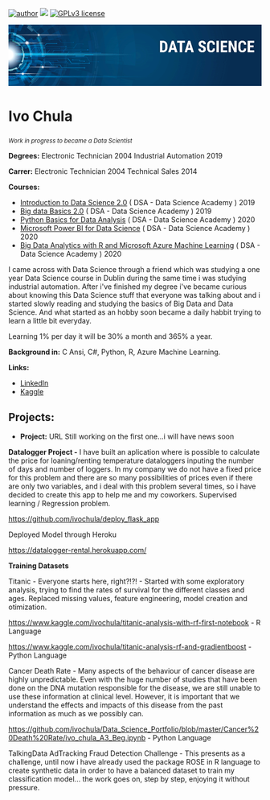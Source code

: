 [![author](https://img.shields.io/badge/author-ivochula-red.svg)](https://www.linkedin.com/in/ivo-chula-6b05503b/) [![](https://img.shields.io/badge/python-3.7+-blue.svg)](https://www.python.org/downloads/release/python-365/) [![GPLv3 license](https://img.shields.io/badge/License-GPLv3-blue.svg)](http://perso.crans.org/besson/LICENSE.html) 

<p align="center">
  <img src="BannerdataScience.png" >
</p>


# Ivo Chula
<sub>*Work in progress to became a Data Scientist* </sub>

**Degrees:**
Electronic Technician 2004
Industrial Automation 2019

**Carrer:**
Electronic Technician 2004
Technical Sales 2014

**Courses:**
* [Introduction to Data Science 2.0](https://mycourse.app/Rdx2u5tMhuxhnCuw7) ( DSA - Data Science Academy ) 2019 
* [Big data Basics 2.0](https://mycourse.app/W8Jfto3QpEctRsYdA) ( DSA - Data Science Academy ) 2019
* [Python Basics for Data Analysis](https://mycourse.app/R9fZ4evxAE8ZMgoy8) ( DSA - Data Science Academy ) 2020
* [Microsoft Power BI for Data Science](https://mycourse.app/Lq2duQFqfZEY1PL99) ( DSA - Data Science Academy ) 2020
* [Big Data Analytics with R and Microsoft Azure Machine Learning](https://mycourse.app/umaSeWHi8EhYxK439) ( DSA - Data Science Academy ) 2020

I came across with Data Science through a friend which was studying a one year Data Science course in Dublin during the same time i was studying industrial automation. After i've finished my degree i've became curious about knowing this Data Science stuff that everyone was talking about and i started slowly reading and studying the basics of Big Data and Data Science. And what started as an hobby soon became a daily habbit trying to learn a little bit everyday. 

Learning 1% per day it will be 30% a month and 365% a year.


**Background in:** C Ansi, C#, Python, R, Azure Machine Learning.

**Links:**
* [LinkedIn](https://www.linkedin.com/in/ivo-chula-6b05503b/)
* [Kaggle](https://www.kaggle.com/ivochula)


## Projects:

* **Project:** URL
Still working on the first one...i will have news soon 

**Datalogger Project -** I have built an aplication where is possible to calculate the price for loaning/renting temperature dataloggers inputing the number of days and number of loggers. In my company we do not have a fixed price for this problem and there are so many possibilities of prices even if there are only two variables, and i deal with this problem several times, so i have decided to create this app to help me and my coworkers. Supervised learning / Regression problem.

https://github.com/ivochula/deploy_flask_app

Deployed Model through Heroku

https://datalogger-rental.herokuapp.com/

**Training Datasets**

Titanic - Everyone starts here, right?!?! - Started with some exploratory analysis, trying to find the rates of survival for the different classes and ages. Replaced missing values, feature engineering, model creation and otimization.

https://www.kaggle.com/ivochula/titanic-analysis-with-rf-first-notebook - R Language

https://www.kaggle.com/ivochula/titanic-analysis-rf-and-gradientboost - Python Language

Cancer Death Rate - Many aspects of the behaviour of cancer disease are highly unpredictable. Even with the huge number of studies that have been done on the DNA mutation responsible for the disease, we are still unable to use these information at clinical level. However, it is important that we understand the effects and impacts of this disease from the past information as much as we possibly can. 

https://github.com/ivochula/Data_Science_Portfolio/blob/master/Cancer%20Death%20Rate/ivo_chula_A3_Beg.ipynb - Python Language

TalkingData AdTracking Fraud Detection Challenge - This presents as a challenge, until now i have already used the package ROSE in R language to create synthetic data in order to have a balanced dataset to train my classification model... the work goes on, step by step, enjoying it without pressure. 





